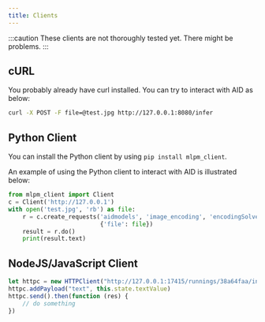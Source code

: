 ```yaml
---
title: Clients
---
```


:::caution
These clients are not thoroughly tested yet. There might be problems.
:::

## cURL

You probably already have curl installed. You can try to interact with AID as below:

```sh
curl -X POST -F file=@test.jpg http://127.0.0.1:8080/infer
```

## Python Client

You can install the Python client by using ```pip install mlpm_client```.

An example of using the Python client to interact with AID is illustrated below:

```python title="Example of Python Client"
from mlpm_client import Client
c = Client('http://127.0.0.1')
with open('test.jpg', 'rb') as file:
    r = c.create_requests('aidmodels', 'image_encoding', 'encodingSolver',
                          {'file': file})
    result = r.do()
    print(result.text)
```

## NodeJS/JavaScript Client

```javascript title="Example of Javascript Client"
let httpc = new HTTPClient("http://127.0.0.1:17415/runnings/38a64faa/infer")
httpc.addPayload("text", this.state.textValue)
httpc.send().then(function (res) {
    // do something
})
```
